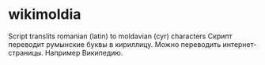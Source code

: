 # wikimoldia
Script translits romanian (latin) to moldavian (cyr) characters
Скрипт переводит румынские буквы в кириллицу. Можно переводить интернет- страницы. Например Википедию.
